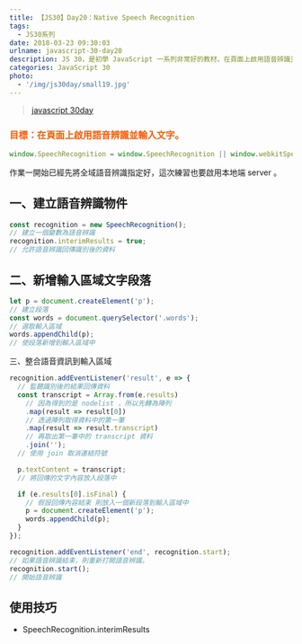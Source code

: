 ```yaml
---
title: 【JS30】Day20：Native Speech Recognition
tags:
  - JS30系列
date: 2018-03-23 09:30:03
urlname: javascript-30-day20
description: JS 30，是初學 JavaScript 一系列非常好的教材，在頁面上啟用語音辨識並輸入文字。
categories: JavaScript 30
photo:
  - '/img/js30day/small19.jpg'
---
```


> [javascript 30day](https://javascript30.com/)

<!-- more -->

### <span style="color:#ff5900">目標：在頁面上啟用語音辨識並輸入文字。</span>

```js
window.SpeechRecognition = window.SpeechRecognition || window.webkitSpeechRecognition;
```

作業一開始已經先將全域語音辨識指定好，這次練習也要啟用本地端 server 。

## 一、建立語音辨識物件

```js
const recognition = new SpeechRecognition();
// 建立一個變數為語音辨識
recognition.interimResults = true;
// 允許語音辨識回傳識別後的資料
```

## 二、新增輸入區域文字段落

```js
let p = document.createElement('p');
// 建立段落
const words = document.querySelector('.words');
// 選取輸入區域
words.appendChild(p);
// 使段落新增到輸入區域中
```

三、整合語音資訊到輸入區域

```js
recognition.addEventListener('result', e => {
  // 監聽識別後的結果回傳資料
  const transcript = Array.from(e.results)
    // 因為得到的是 nodelist ，所以先轉為陣列
    .map(result => result[0])
    // 透過陣列取得資料中的第一筆
    .map(result => result.transcript)
    // 再取出第一筆中的 transcript 資料
    .join('');
  // 使用 join 取消連結符號

  p.textContent = transcript;
  // 將回傳的文字內容放入段落中

  if (e.results[0].isFinal) {
    // 假設回傳內容結束 則放入一個新段落到輸入區域中
    p = document.createElement('p');
    words.appendChild(p);
  }
});

recognition.addEventListener('end', recognition.start);
// 如果語音辨識結束，則重新打開語音辨識。
recognition.start();
// 開始語音辨識
```

## 使用技巧

- SpeechRecognition.interimResults
